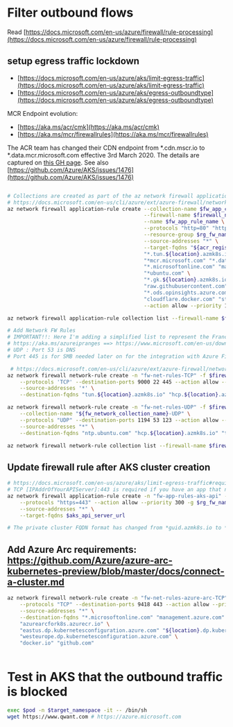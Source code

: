 # Filter outbound flows

Read [https://docs.microsoft.com/en-us/azure/firewall/rule-processing](https://docs.microsoft.com/en-us/azure/firewall/rule-processing)

## setup egress traffic lockdown

- [https://docs.microsoft.com/en-us/azure/aks/limit-egress-traffic](https://docs.microsoft.com/en-us/azure/aks/limit-egress-traffic)
- [https://docs.microsoft.com/en-us/azure/aks/egress-outboundtype](https://docs.microsoft.com/en-us/azure/aks/egress-outboundtype)

MCR Endpoint evolution: 
- [https://aka.ms/acr/cmk](https://aka.ms/acr/cmk)
- [https://aka.ms/mcr/firewallrules](https://aka.ms/mcr/firewallrules)

The ACR team has changed their CDN endpoint from *.cdn.mscr.io to *.data.mcr.microsoft.com effective 3rd March 2020. The details are captured on [this GH page](https://github.com/microsoft/containerregistry/blob/master/client-firewall-rules.md). 
See also [https://github.com/Azure/AKS/issues/1476](https://github.com/Azure/AKS/issues/1476)

```sh

# Collections are created as part of the az network firewall application-rule create command.
# https://docs.microsoft.com/en-us/cli/azure/ext/azure-firewall/network/firewall/application-rule?view=azure-cli-latest#ext-azure-firewall-az-network-firewall-application-rule-create
az network firewall application-rule create --collection-name $fw_app_collection_name \
                                            --firewall-name $firewall_name \
                                            --name $fw_app_rule_name \
                                            --protocols "http=80" "https=443" \
                                            --resource-group $rg_fw_name \
                                            --source-addresses "*" \
                                            --target-fqdns "${acr_registry_name}.azurecr.io" \
                                            "*.tun.${location}.azmk8s.io" "*.hcp.${location}.azmk8s.io" \
                                            "*mcr.microsoft.com" "*.data.mcr.microsoft.com" "*.cdn.mscr.io" \
                                            "*.microsoftonline.com" "management.azure.com" \
                                            "*ubuntu.com" \
                                            "*.gk.${location}.azmk8s.io" "gov-prod-policy-data.trafficmanager.net" \
                                            "raw.githubusercontent.com" "dc.services.visualstudio.com" \
                                            "*.ods.opinsights.azure.com" "*.oms.opinsights.azure.com" "*.monitoring.azure.com" \
                                            "cloudflare.docker.com" "storage.googleapis.com" \
                                            --action allow --priority 100

az network firewall application-rule collection list --firewall-name $firewall_name -g $rg_fw_name

# Add Network FW Rules
# IMPORTANT!!: Here I'm adding a simplified list to represent the France-Central DataCenter, for the full list please check
# https://aka.ms/azureipranges ==> https://www.microsoft.com/en-us/download/details.aspx?id=56519
# UDP : Port 53 is DNS
# Port 445 is for SMB needed later on for the integration with Azure Files. You don't need this if you have established a storage service endpoint

 # https://docs.microsoft.com/en-us/cli/azure/ext/azure-firewall/network/firewall/network-rule?view=azure-cli-latest#ext-azure-firewall-az-network-firewall-network-rule-create
az network firewall network-rule create -n "fw-net-rules-TCP" -f $firewall_name --collection-name "${fw_network_collection_name}-TCP" \
    --protocols 'TCP' --destination-ports 9000 22 445 --action allow --priority 100 -g $rg_fw_name \
    --source-addresses '*' \
    --destination-fqdns "tun.${location}.azmk8s.io" "hcp.${location}.azmk8s.io"

az network firewall network-rule create -n "fw-net-rules-UDP" -f $firewall_name -g $rg_fw_name \
    --collection-name "${fw_network_collection_name}-UDP" \
    --protocols "UDP" --destination-ports 1194 53 123 --action allow --priority 200 \
    --source-addresses "*" \
    --destination-fqdns "ntp.ubuntu.com" "hcp.${location}.azmk8s.io" "tun.${location}.azmk8s.io"

az network firewall network-rule collection list --firewall-name $firewall_name -g $rg_fw_name

```
## Update firewall rule after AKS cluster creation
 
```sh
# https://docs.microsoft.com/en-us/azure/aks/limit-egress-traffic#required-ports-and-addresses-for-aks-clusters
# TCP [IPAddrOfYourAPIServer]:443 is required if you have an app that needs to talk to the API server. This change can be set after the cluster is created.
az network firewall application-rule create -n "fw-app-rules-aks-api" -f $firewall_name --collection-name "${fw_app_collection_name}-aks-api"\
    --protocols "https=443" --action allow --priority 300 -g $rg_fw_name \
    --source-addresses "*" \
    --target-fqdns $aks_api_server_url

# The private cluster FQDN format has changed from *guid.azmk8s.io to *guid.privatelink.azmk8s.io

```

## Add Azure Arc requirements: https://github.com/Azure/azure-arc-kubernetes-preview/blob/master/docs/connect-a-cluster.md

```sh
az network firewall network-rule create -n "fw-net-rules-azure-arc-TCP" -f $firewall_name --collection-name "${fw_network_collection_name}-ARC" \
    --protocols "TCP" --destination-ports 9418 443 --action allow --priority 400 -g $rg_fw_name \
    --source-addresses "*" \
    --destination-fqdns "*.microsoftonline.com" "management.azure.com" \
    "azurearcfork8s.azurecr.io" \
    "eastus.dp.kubernetesconfiguration.azure.com" "${location}.dp.kubernetesconfiguration.azure.com" \
    "westeurope.dp.kubernetesconfiguration.azure.com" \
    "docker.io" "github.com"



```

# Test in AKS that the outbound traffic is blocked

```sh
exec $pod -n $target_namespace -it -- /bin/sh
wget https://www.qwant.com # https://azure.microsoft.com


```

